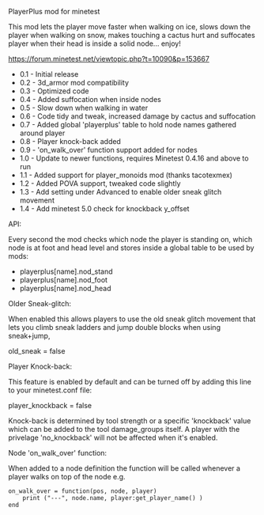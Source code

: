 PlayerPlus mod for minetest

This mod lets the player move faster when walking on ice, slows down the player
when walking on snow, makes touching a cactus hurt and suffocates player when
their head is inside a solid node... enjoy!

https://forum.minetest.net/viewtopic.php?t=10090&p=153667

- 0.1 - Initial release
- 0.2 - 3d_armor mod compatibility
- 0.3 - Optimized code
- 0.4 - Added suffocation when inside nodes
- 0.5 - Slow down when walking in water
- 0.6 - Code tidy and tweak, increased damage by cactus and suffocation
- 0.7 - Added global 'playerplus' table to hold node names gathered around player
- 0.8 - Player knock-back added
- 0.9 - 'on_walk_over' function support added for nodes
- 1.0 - Update to newer functions, requires Minetest 0.4.16 and above to run
- 1.1 - Added support for player_monoids mod (thanks tacotexmex)
- 1.2 - Added POVA support, tweaked code slightly
- 1.3 - Add setting under Advanced to enable older sneak glitch movement
- 1.4 - Add minetest 5.0 check for knockback y_offset

API:

Every second the mod checks which node the player is standing on, which node is
at foot and head level and stores inside a global table to be used by mods:

- playerplus[name].nod_stand
- playerplus[name].nod_foot
- playerplus[name].nod_head


Older Sneak-glitch:

When enabled this allows players to use the old sneak glitch movement that lets
you climb sneak ladders and jump double blocks when using sneak+jump,

old_sneak = false


Player Knock-back:

This feature is enabled by default and can be turned off by adding this line to
your minetest.conf file:

player_knockback = false


Knock-back is determined by tool strength or a specific 'knockback' value which
can be added to the tool damage_groups itself.  A player with the privelage
'no_knockback' will not be affected when it's enabled.


Node 'on_walk_over' function:

When added to a node definition the function will be called whenever a player
walks on top of the node e.g.

	on_walk_over = function(pos, node, player)
		print ("---", node.name, player:get_player_name() )
	end
